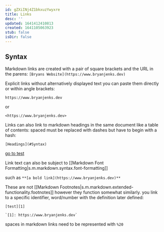 ```yaml
---
id: gZXiINj4Z1bkxuzYwyxre
title: Links
desc: ''
updated: 1641412410813
created: 1641105063923
stub: false
isDir: false
---
```


## Syntax

Markdown links are created with a pair of square brackets and the URL in the parens: `[Bryans Website](https://www.bryanjenks.dev)`

Explicit links without alternatively displayed text you can paste them directly or within angle brackets:

`https://www.bryanjenks.dev`

or

`<https://www.bryanjenks.dev>`

Links can also link to markdown headings in the same document like a table of contents: spaced must be replaced with dashes but have to begin with a hash:

`[Headings](#Syntax)`

[go to test](#test)

Link text can also be subject to [[Markdown Font Formatting|s.m.markdown.syntax.font-formatting]]

such as `**[a bold link](https://www.bryanjenks.dev)**`

These are not [[Markdown Footnotes|s.m.markdown.extended-functionality.footnotes]] however they function somewhat similarly. you link to a specific identifier, word/number with the definition later defined:

`[test][1]`

```
`[1]: https://www.bryanjenks.dev`
```

spaces in markdown links need to be represented with `%20` 

